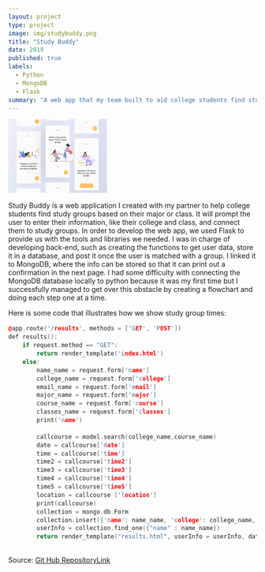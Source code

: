 ```yaml
---
layout: project
type: project
image: img/studybuddy.png
title: "Study Buddy"
date: 2019
published: true
labels:
  - Python
  - MongoDB
  - Flask
summary: "A web app that my team built to aid college students find study groups in their campus for specific courses."
---
```


<div class="text-center p-4">
  <img width="200px" src="../img/studdybuddy-1.png" class="img-thumbnail" >
</div>

Study Buddy is a web application I created with my partner to help college students find study groups based on their major or class. It will prompt the user to enter their information, like their college and class, and connect them to study groups. In order to develop the web app, we used Flask to provide us with the tools and libraries we needed. 
I was in charge of developing back-end, such as creating the functions to get user data, store it in a database, and post it once the user is matched with a group. I linked it to MongoDB, where the info can be stored so that it can print out a confirmation in the next page. I had some difficulty with connecting the MongoDB database locally to python because it was my first time but I successfully managed to get over this obstacle by creating a flowchart and doing each step one at a time. 


Here is some code that illustrates how we show study group times:

```cpp
@app.route('/results', methods = ['GET', 'POST'])
def results():
    if request.method == "GET":
        return render_template('index.html')
    else:
        name_name = request.form['name'] 
        college_name = request.form['college']
        email_name = request.form['email']
        major_name = request.form['major']
        course_name = request.form['course']
        classes_name = request.form['classes']
        print('name')

        callcourse = model.search(college_name,course_name)
        date = callcourse['date']
        time = callcourse['time'] 
        time2 = callcourse['time2']
        time3 = callcourse['time3']
        time4 = callcourse['time4']
        time5 = callcourse['time5']
        location = callcourse ['location']
        print(callcourse)
        collection = mongo.db.Form
        collection.insert({'name': name_name, 'college': college_name, 'email':email_name, 'major': major_name, 'course': course_name, 'classes': classes_name})
        userInfo = collection.find_one({"name" : name_name})
        return render_template("results.html", userInfo = userInfo, date= date, time = time, time2 = time2, time3 = time3, time4 = time4, time5 = time5, location = location)
  
```
Source: <a href="https://github.com/silviadebenedictis/StudyBuddy.git">Git Hub RepositoryLink</a>



